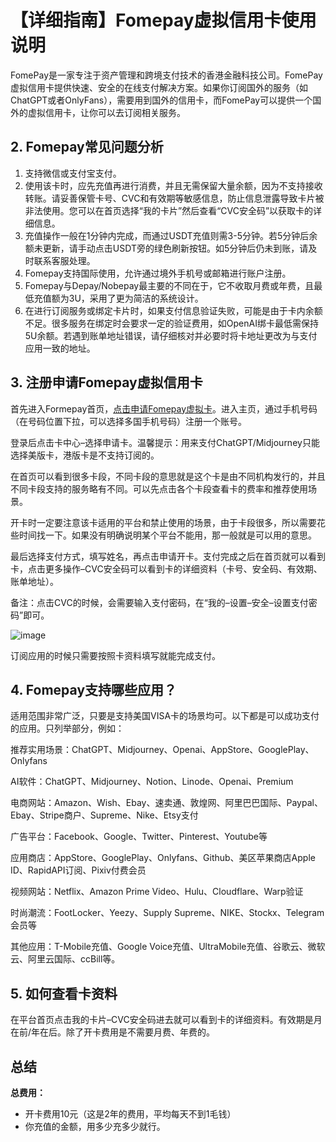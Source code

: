 # 【详细指南】Fomepay虚拟信用卡使用说明

FomePay是一家专注于资产管理和跨境支付技术的香港金融科技公司。FomePay虚拟信用卡提供快速、安全的在线支付解决方案。如果你订阅国外的服务（如ChatGPT或者OnlyFans），需要用到国外的信用卡，而FomePay可以提供一个国外的虚拟信用卡，让你可以去订阅相关服务。

## 2. Fomepay常见问题分析

1. 支持微信或支付宝支付。
2. 使用该卡时，应先充值再进行消费，并且无需保留大量余额，因为不支持接收转账。请妥善保管卡号、CVC和有效期等敏感信息，防止信息泄露导致卡片被非法使用。您可以在首页选择“我的卡片”然后查看“CVC安全码”以获取卡的详细信息。
3. 充值操作一般在1分钟内完成，而通过USDT充值则需3-5分钟。若5分钟后余额未更新，请手动点击USDT旁的绿色刷新按钮。如5分钟后仍未到账，请及时联系客服处理。
4. Fomepay支持国际使用，允许通过境外手机号或邮箱进行账户注册。
5. Fomepay与Depay/Nobepay最主要的不同在于，它不收取月费或年费，且最低充值额为3U，采用了更为简洁的系统设计。
6. 在进行订阅服务或绑定卡片时，如果支付信息验证失败，可能是由于卡内余额不足。很多服务在绑定时会要求一定的验证费用，如OpenAI绑卡最低需保持5U余额。若遇到账单地址错误，请仔细核对并必要时将卡地址更改为与支付应用一致的地址。

## 3. 注册申请Fomepay虚拟信用卡

首先进入Formepay首页，[点击申请Fomepay虚拟卡](https://gpt.fomepay.com/#/pages/login/index?d=Q3DD80)。进入主页，通过手机号码（在号码位置下拉，可以选择多国手机号码）注册一个账号。

登录后点击卡中心–选择申请卡。温馨提示：用来支付ChatGPT/Midjourney只能选择美版卡，港版卡是不支持订阅的。

在首页可以看到很多卡段，不同卡段的意思就是这个卡是由不同机构发行的，并且不同卡段支持的服务略有不同。可以先点击各个卡段查看卡的费率和推荐使用场景。

开卡时一定要注意该卡适用的平台和禁止使用的场景，由于卡段很多，所以需要花些时间找一下。如果没有明确说明某个平台不能用，那一般就是可以用的意思。

最后选择支付方式，填写姓名，再点击申请开卡。支付完成之后在首页就可以看到卡，点击更多操作–CVC安全码可以看到卡的详细资料（卡号、安全码、有效期、账单地址）。

备注：点击CVC的时候，会需要输入支付密码，在“我的–设置–安全–设置支付密码”即可。

![image](https://github.com/rwsanya2007/Fomepay/assets/169969837/384a59e7-32f0-47b3-9f22-0dc663552686)


订阅应用的时候只需要按照卡资料填写就能完成支付。

## 4. Fomepay支持哪些应用？

适用范围非常广泛，只要是支持美国VISA卡的场景均可。以下都是可以成功支付的应用。只列举部分，例如：

推荐实用场景：ChatGPT、Midjourney、Openai、AppStore、GooglePlay、Onlyfans

AI软件：ChatGPT、Midjourney、Notion、Linode、Openai、Premium

电商网站：Amazon、Wish、Ebay、速卖通、敦煌网、阿里巴巴国际、Paypal、Ebay、Stripe商户、Supreme、Nike、Etsy支付

广告平台：Facebook、Google、Twitter、Pinterest、Youtube等

应用商店：AppStore、GooglePlay、Onlyfans、Github、美区苹果商店Apple ID、RapidAPI订阅、Pixiv付费会员

视频网站：Netflix、Amazon Prime Video、Hulu、Cloudflare、Warp验证

时尚潮流：FootLocker、Yeezy、Supply Supreme、NIKE、Stockx、Telegram会员等

其他应用：T-Mobile充值、Google Voice充值、UltraMobile充值、谷歌云、微软云、阿里云国际、ccBill等。

## 5. 如何查看卡资料

在平台首页点击我的卡片–CVC安全码进去就可以看到卡的详细资料。有效期是月在前/年在后。除了开卡费用是不需要月费、年费的。

## 总结

**总费用：**

- 开卡费用10元（这是2年的费用，平均每天不到1毛钱）
- 你充值的金额，用多少充多少就行。
